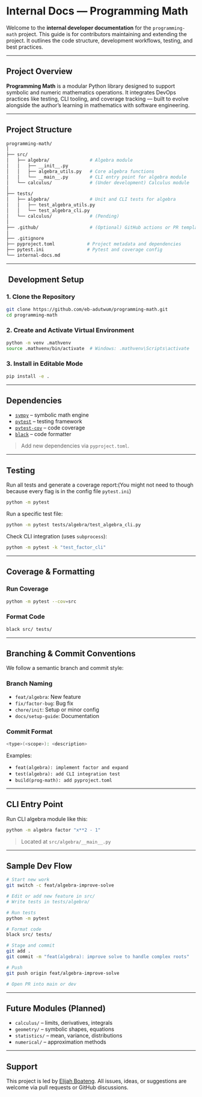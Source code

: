 # Internal Docs — Programming Math

Welcome to the **internal developer documentation** for the `programming-math` project. This guide is for contributors maintaining and extending the project. It outlines the code structure, development workflows, testing, and best practices.

---

## Project Overview

**Programming Math** is a modular Python library designed to support symbolic and numeric mathematics operations. It integrates DevOps practices like testing, CLI tooling, and coverage tracking — built to evolve alongside the author’s learning in mathematics with software engineering.

---

## Project Structure

```bash
programming-math/
│
├── src/
│   ├── algebra/               # Algebra module
│   │   ├── __init__.py
│   │   ├── algebra_utils.py   # Core algebra functions
│   │   └── __main__.py        # CLI entry point for algebra module
│   └── calculus/              # (Under development) Calculus module
│
├── tests/
│   ├── algebra/               # Unit and CLI tests for algebra
│   │   ├── test_algebra_utils.py
│   │   └── test_algebra_cli.py
│   └── calculus/              # (Pending)
│
├── .github/                   # (Optional) GitHub actions or PR templates
│
├── .gitignore
├── pyproject.toml            # Project metadata and dependencies
├── pytest.ini                # Pytest and coverage config
└── internal-docs.md          
```

---

## ️ Development Setup

### 1. Clone the Repository

```bash
git clone https://github.com/eb-adutwum/programming-math.git
cd programming-math
```

### 2. Create and Activate Virtual Environment

```bash
python -m venv .mathvenv
source .mathvenv/bin/activate  # Windows: .mathvenv\Scripts\activate
```

### 3. Install in Editable Mode

```bash
pip install -e .
```

---

##  Dependencies

* [`sympy`](https://www.sympy.org/) – symbolic math engine
* [`pytest`](https://docs.pytest.org/) – testing framework
* [`pytest-cov`](https://pytest-cov.readthedocs.io/) – code coverage
* [`black`](https://black.readthedocs.io/) – code formatter

> Add new dependencies via `pyproject.toml`.

---

## Testing

Run all tests and generate a coverage report:(You might not need to though because every flag is in the config file `pytest.ini`)

```bash
python -m pytest
```

Run a specific test file:

```bash
python -m pytest tests/algebra/test_algebra_cli.py
```

Check CLI integration (uses `subprocess`):

```bash
python -m pytest -k "test_factor_cli"
```

---

##  Coverage & Formatting

### Run Coverage

```bash
python -m pytest --cov=src
```

### Format Code

```bash
black src/ tests/
```

---

##  Branching & Commit Conventions

We follow a semantic branch and commit style:

### Branch Naming

* `feat/algebra`: New feature
* `fix/factor-bug`: Bug fix
* `chore/init`: Setup or minor config
* `docs/setup-guide`: Documentation

### Commit Format

```bash
<type>(<scope>): <description>
```

Examples:

* `feat(algebra): implement factor and expand`
* `test(algebra): add CLI integration test`
* `build(prog-math): add pyproject.toml`

---

## CLI Entry Point

Run CLI algebra module like this:

```bash
python -m algebra factor "x**2 - 1"
```

> Located at `src/algebra/__main__.py`

---

##  Sample Dev Flow

```bash
# Start new work
git switch -c feat/algebra-improve-solve

# Edit or add new feature in src/
# Write tests in tests/algebra/

# Run tests
python -m pytest

# Format code
black src/ tests/

# Stage and commit
git add .
git commit -m "feat(algebra): improve solve to handle complex roots"

# Push
git push origin feat/algebra-improve-solve

# Open PR into main or dev
```

---

##  Future Modules (Planned)

* `calculus/` – limits, derivatives, integrals
* `geometry/` – symbolic shapes, equations
* `statistics/` – mean, variance, distributions
* `numerical/` – approximation methods

---

##  Support

This project is led by [Elijah Boateng](mailto:eb.adutwum@gmail.com).
All issues, ideas, or suggestions are welcome via pull requests or GitHub discussions.
